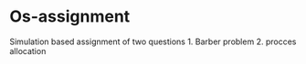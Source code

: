 # Os-assignment
Simulation based assignment of two questions 1. Barber problem 2. procces allocation
